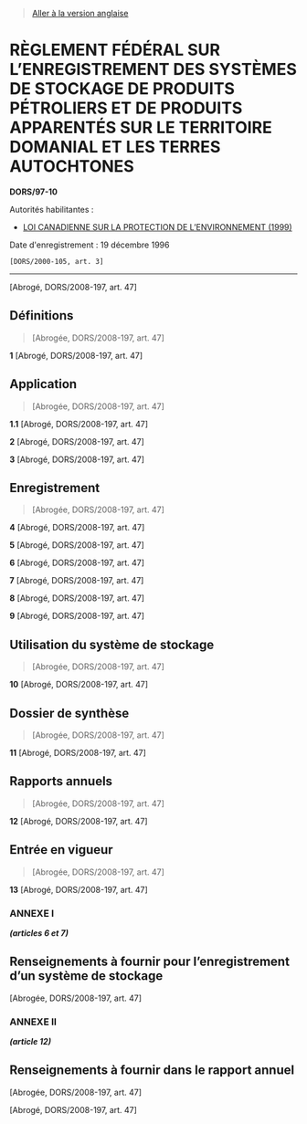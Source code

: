 > [Aller à la version anglaise](/en/Regulations/Statutory%20Orders%20and%20Regulations/97/10.md)

# RÈGLEMENT FÉDÉRAL SUR L’ENREGISTREMENT DES SYSTÈMES DE STOCKAGE DE PRODUITS PÉTROLIERS ET DE PRODUITS APPARENTÉS SUR LE TERRITOIRE DOMANIAL ET LES TERRES AUTOCHTONES

**DORS/97-10**

Autorités habilitantes : 
- [LOI CANADIENNE SUR LA PROTECTION DE L’ENVIRONNEMENT (1999)](/fr/Lois/Lois%20du%20Canada/1999/ch.%2033.md)

Date d'enregistrement : 19 décembre 1996

```
[DORS/2000-105, art. 3]
```
----------


[Abrogé, DORS/2008-197, art. 47]



## Définitions
> [Abrogée, DORS/2008-197, art. 47]



**1** [Abrogé, DORS/2008-197, art. 47]




## Application
> [Abrogée, DORS/2008-197, art. 47]



**1.1** [Abrogé, DORS/2008-197, art. 47]



**2** [Abrogé, DORS/2008-197, art. 47]



**3** [Abrogé, DORS/2008-197, art. 47]




## Enregistrement
> [Abrogée, DORS/2008-197, art. 47]



**4** [Abrogé, DORS/2008-197, art. 47]



**5** [Abrogé, DORS/2008-197, art. 47]



**6** [Abrogé, DORS/2008-197, art. 47]



**7** [Abrogé, DORS/2008-197, art. 47]



**8** [Abrogé, DORS/2008-197, art. 47]



**9** [Abrogé, DORS/2008-197, art. 47]




## Utilisation du système de stockage
> [Abrogée, DORS/2008-197, art. 47]



**10** [Abrogé, DORS/2008-197, art. 47]




## Dossier de synthèse
> [Abrogée, DORS/2008-197, art. 47]



**11** [Abrogé, DORS/2008-197, art. 47]




## Rapports annuels
> [Abrogée, DORS/2008-197, art. 47]



**12** [Abrogé, DORS/2008-197, art. 47]




## Entrée en vigueur
> [Abrogée, DORS/2008-197, art. 47]



**13** [Abrogé, DORS/2008-197, art. 47]




### **ANNEXE I** 
***(articles 6 et 7)***
## Renseignements à fournir pour l’enregistrement d’un système de stockage
[Abrogée, DORS/2008-197, art. 47]




### **ANNEXE II** 
***(article 12)***
## Renseignements à fournir dans le rapport annuel
[Abrogée, DORS/2008-197, art. 47]


[Abrogé, DORS/2008-197, art. 47]


